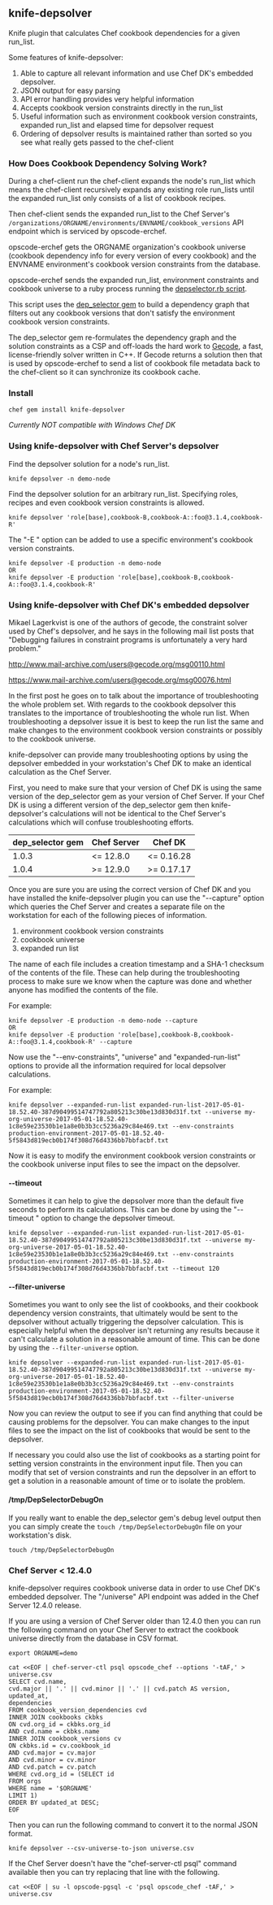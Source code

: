 ## knife-depsolver

Knife plugin that calculates Chef cookbook dependencies for a given run_list.

Some features of knife-depsolver:

1. Able to capture all relevant information and use Chef DK's embedded depsolver.
2. JSON output for easy parsing
3. API error handling provides very helpful information
4. Accepts cookbook version constraints directly in the run_list
5. Useful information such as environment cookbook version constraints, expanded run_list and elapsed time for depsolver request
6. Ordering of depsolver results is maintained rather than sorted so you see what really gets passed to the chef-client

### How Does Cookbook Dependency Solving Work?

During a chef-client run the chef-client expands the node's run_list which means the chef-client recursively expands
any existing role run_lists until the expanded run_list only consists of a list of cookbook recipes.

Then chef-client sends the expanded run_list to the Chef Server's `/organizations/ORGNAME/environments/ENVNAME/cookbook_versions`
API endpoint which is serviced by opscode-erchef.

opscode-erchef gets the ORGNAME organization's cookbook universe (cookbook dependency info for every version of every cookbook)
and the ENVNAME environment's cookbook version constraints from the database.

opscode-erchef sends the expanded run_list, environment constraints and cookbook universe to a ruby process running the
[depselector.rb script](https://github.com/chef/chef-server/blob/12.9.1/src/oc_erchef/apps/chef_objects/priv/depselector_rb/depselector.rb).

This script uses the [dep_selector gem](https://github.com/chef/dep-selector) to build a dependency graph that filters out any
cookbook versions that don't satisfy the environment cookbook version constraints.

The dep_selector gem re-formulates the dependency graph and the solution constraints as a CSP and off-loads the hard work to
[Gecode](http://www.gecode.org/), a fast, license-friendly solver written in C++. If Gecode returns a solution then that is used by
opscode-erchef to send a list of cookbook file metadata back to the chef-client so it can synchronize its cookbook cache.

### Install

```
chef gem install knife-depsolver
```

*Currently NOT compatible with Windows Chef DK*

### Using knife-depsolver with Chef Server's depsolver

Find the depsolver solution for a node's run_list.

```
knife depsolver -n demo-node
```

Find the depsolver solution for an arbitrary run_list.
Specifying roles, recipes and even cookbook version constraints is allowed.

```
knife depsolver 'role[base],cookbook-B,cookbook-A::foo@3.1.4,cookbook-R'
```

The "-E <environment>" option can be added to use a specific environment's cookbook version constraints.

```
knife depsolver -E production -n demo-node
OR
knife depsolver -E production 'role[base],cookbook-B,cookbook-A::foo@3.1.4,cookbook-R'
```

### Using knife-depsolver with Chef DK's embedded depsolver

Mikael Lagerkvist is one of the authors of gecode, the constraint solver used by Chef's depsolver, and he says in the following mail list posts that "Debugging failures in constraint programs is unfortunately a very hard problem."

http://www.mail-archive.com/users@gecode.org/msg00110.html

https://www.mail-archive.com/users@gecode.org/msg00076.html

In the first post he goes on to talk about the importance of troubleshooting the whole problem set. With regards to the cookbook depsolver this translates to the importance of troubleshooting the whole run list. When troubleshooting a depsolver issue it is best to keep the run list the same and make changes to the environment cookbook version constraints or possibly to the cookbook universe.

knife-depsolver can provide many troubleshooting options by using the depsolver embedded in your workstation's Chef DK to make an identical calculation as the Chef Server.

First, you need to make sure that your version of Chef DK is using the same version of the dep_selector gem as your version of Chef Server. If your Chef DK is using a different version of the dep_selector gem then knife-depsolver's calculations will not be identical to the Chef Server's calculations which will confuse troubleshooting efforts.

| dep_selector gem | Chef Server | Chef DK    |
| ---------------- | ----------- | ---------- |
| 1.0.3            | <= 12.8.0   | <= 0.16.28 |
| 1.0.4            | >= 12.9.0   | >= 0.17.17 |

Once you are sure you are using the correct version of Chef DK and you have installed the knife-depsolver plugin you can use the "--capture" option which queries the Chef Server and creates a separate file on the workstation for each of the following pieces of information.

1. environment cookbook version constraints
2. cookbook universe
3. expanded run list

The name of each file includes a creation timestamp and a SHA-1 checksum of the contents of the file. These can help during the troubleshooting process to make sure we know when the capture was done and whether anyone has modified the contents of the file.

For example:

```
knife depsolver -E production -n demo-node --capture
OR
knife depsolver -E production 'role[base],cookbook-B,cookbook-A::foo@3.1.4,cookbook-R' --capture
```

Now use the "--env-constraints", "universe" and "expanded-run-list" options to provide all the information required for local depsolver calculations.

For example:

```
knife depsolver --expanded-run-list expanded-run-list-2017-05-01-18.52.40-387d90499514747792a805213c30be13d830d31f.txt --universe my-org-universe-2017-05-01-18.52.40-1c8e59e23530b1e1a8e0b3b3cc5236a29c84e469.txt --env-constraints production-environment-2017-05-01-18.52.40-5f5843d819ecb0b174f308d76d4336bb7bbfacbf.txt
```

Now it is easy to modify the environment cookbook version constraints or the cookbook universe input files to see the impact on the depsolver.

#### --timeout

Sometimes it can help to give the depsolver more than the default five seconds to perform its calculations. This can be done by using the "--timeout <seconds>" option to change the depsolver timeout.

```
knife depsolver --expanded-run-list expanded-run-list-2017-05-01-18.52.40-387d90499514747792a805213c30be13d830d31f.txt --universe my-org-universe-2017-05-01-18.52.40-1c8e59e23530b1e1a8e0b3b3cc5236a29c84e469.txt --env-constraints production-environment-2017-05-01-18.52.40-5f5843d819ecb0b174f308d76d4336bb7bbfacbf.txt --timeout 120
```

#### --filter-universe

Sometimes you want to only see the list of cookbooks, and their cookbook dependency version constraints, that ultimately would be sent to the depsolver without actually triggering the depsolver calculation. This is especially helpful when the depsolver isn't returning any results because it can't calculate a solution in a reasonable amount of time. This can be done by using the `--filter-universe` option.

```
knife depsolver --expanded-run-list expanded-run-list-2017-05-01-18.52.40-387d90499514747792a805213c30be13d830d31f.txt --universe my-org-universe-2017-05-01-18.52.40-1c8e59e23530b1e1a8e0b3b3cc5236a29c84e469.txt --env-constraints production-environment-2017-05-01-18.52.40-5f5843d819ecb0b174f308d76d4336bb7bbfacbf.txt --filter-universe
```

Now you can review the output to see if you can find anything that could be causing problems for the depsolver. You can make changes to the input files to see the impact on the list of cookbooks that would be sent to the depsolver.

If necessary you could also use the list of cookbooks as a starting point for setting version constraints in the environment input file. Then you can modify that set of version constraints and run the depsolver in an effort to get a solution in a reasonable amount of time or to isolate the problem.

#### /tmp/DepSelectorDebugOn

If you really want to enable the dep_selector gem's debug level output then you can simply create the `touch /tmp/DepSelectorDebugOn` file on your workstation's disk.

```
touch /tmp/DepSelectorDebugOn
```

### Chef Server < 12.4.0

knife-depsolver requires cookbook universe data in order to use Chef DK's embedded depsolver. The "/universe" API endpoint was added in the Chef Server 12.4.0 release.

If you are using a version of Chef Server older than 12.4.0 then you can run the following command on your Chef Server to extract the cookbook universe directly from the database in CSV format.

```
export ORGNAME=demo

cat <<EOF | chef-server-ctl psql opscode_chef --options '-tAF,' > universe.csv
SELECT cvd.name,
cvd.major || '.' || cvd.minor || '.' || cvd.patch AS version,
updated_at,
dependencies
FROM cookbook_version_dependencies cvd
INNER JOIN cookbooks ckbks
ON cvd.org_id = ckbks.org_id
AND cvd.name = ckbks.name
INNER JOIN cookbook_versions cv
ON ckbks.id = cv.cookbook_id
AND cvd.major = cv.major
AND cvd.minor = cv.minor
AND cvd.patch = cv.patch
WHERE cvd.org_id = (SELECT id
FROM orgs
WHERE name = '$ORGNAME'
LIMIT 1)
ORDER BY updated_at DESC;
EOF
```

Then you can run the following command to convert it to the normal JSON format.

```
knife depsolver --csv-universe-to-json universe.csv
```

If the Chef Server doesn't have the "chef-server-ctl psql" command available then you can try replacing that line with the following.

```
cat <<EOF | su -l opscode-pgsql -c 'psql opscode_chef -tAF,' > universe.csv
```
